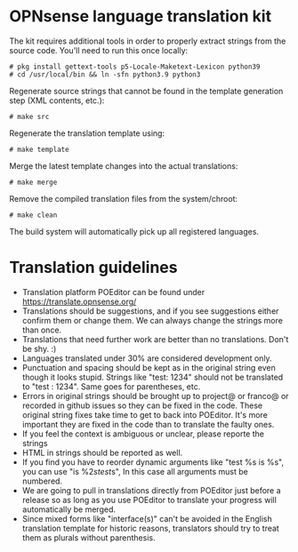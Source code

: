 OPNsense language translation kit
=================================

The kit requires additional tools in order to properly extract strings
from the source code.  You'll need to run this once locally:

    # pkg install gettext-tools p5-Locale-Maketext-Lexicon python39
    # cd /usr/local/bin && ln -sfn python3.9 python3

Regenerate source strings that cannot be found in the template
generation step (XML contents, etc.):

    # make src

Regenerate the translation template using:

    # make template

Merge the latest template changes into the actual translations:

    # make merge

Remove the compiled translation files from the system/chroot:

    # make clean

The build system will automatically pick up all registered languages.

Translation guidelines
======================

* Translation platform POEditor can be found under https://translate.opnsense.org/
* Translations should be suggestions, and if you see suggestions either confirm them or change them. We can always change the strings more than once.
* Translations that need further work are better than no translations. Don't be shy. :)
* Languages translated under 30% are considered development only.
* Punctuation and spacing should be kept as in the original string even though it looks stupid. Strings like "test: 1234" should not be translated to "test : 1234". Same goes for parentheses, etc.
* Errors in original strings should be brought up to project@ or franco@ or recorded in github issues so they can be fixed in the code. These original string fixes take time to get to back into POEditor. It's more important they are fixed in the code than to translate the faulty ones.
* If you feel the context is ambiguous or unclear, please reporte the strings
* HTML in strings should be reported as well.
* If you find you have to reorder dynamic arguments like "test %s is %s", you can use "is %2$s test %1$s", In this case all arguments must be numbered.
* We are going to pull in translations directly from POEditor just before a release so as long as you use POEditor to translate your progress will automatically be merged.
* Since mixed forms like "interface(s)" can't be avoided in the English translation template for historic reasons, translators should try to treat them as plurals without parenthesis.
